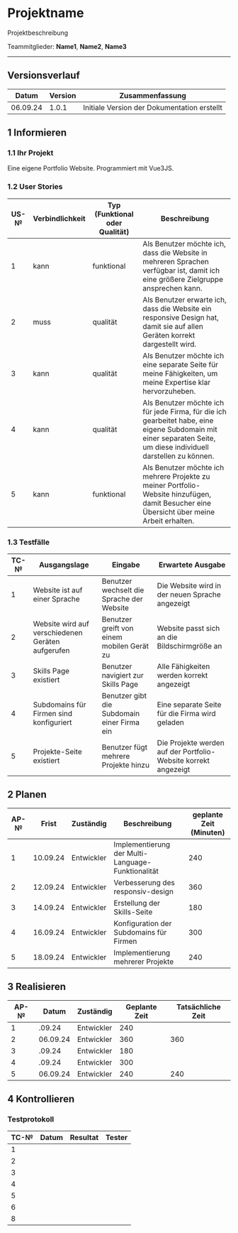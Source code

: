 # Projektname

Projektbeschreibung

Teammitglieder: **Name1**, **Name2**, **Name3**

---

## Versionsverlauf

| Datum    | Version | Zusammenfassung                             |
| -------- | ------- | ------------------------------------------- |
| 06.09.24 | 1.0.1   | Initiale Version der Dokumentation erstellt |

## 1 Informieren

### 1.1 Ihr Projekt

Eine eigene Portfolio Website. Programmiert mit Vue3JS.

### 1.2 User Stories

| US-№ | Verbindlichkeit | Typ (Funktional oder Qualität) | Beschreibung                                                                                                                                                     |
| ---- | --------------- | ------------------------------ | ---------------------------------------------------------------------------------------------------------------------------------------------------------------- |
| 1    | kann            | funktional                     | Als Benutzer möchte ich, dass die Website in mehreren Sprachen verfügbar ist, damit ich eine größere Zielgruppe ansprechen kann.                                 |
| 2    | muss            | qualität                       | Als Benutzer erwarte ich, dass die Website ein responsive Design hat, damit sie auf allen Geräten korrekt dargestellt wird.                                      |
| 3    | kann            | qualität                       | Als Benutzer möchte ich eine separate Seite für meine Fähigkeiten, um meine Expertise klar hervorzuheben.                                                        |
| 4    | kann            | qualität                       | Als Benutzer möchte ich für jede Firma, für die ich gearbeitet habe, eine eigene Subdomain mit einer separaten Seite, um diese individuell darstellen zu können. |
| 5    | kann            | funktional                     | Als Benutzer möchte ich mehrere Projekte zu meiner Portfolio-Website hinzufügen, damit Besucher eine Übersicht über meine Arbeit erhalten.                       |

### 1.3 Testfälle

| TC-№ | Ausgangslage                                      | Eingabe                                     | Erwartete Ausgabe                                               |
| ---- | ------------------------------------------------- | ------------------------------------------- | --------------------------------------------------------------- |
| 1    | Website ist auf einer Sprache                     | Benutzer wechselt die Sprache der Website   | Die Website wird in der neuen Sprache angezeigt                 |
| 2    | Website wird auf verschiedenen Geräten aufgerufen | Benutzer greift von einem mobilen Gerät zu  | Website passt sich an die Bildschirmgröße an                    |
| 3    | Skills Page existiert                             | Benutzer navigiert zur Skills Page          | Alle Fähigkeiten werden korrekt angezeigt                       |
| 4    | Subdomains für Firmen sind konfiguriert           | Benutzer gibt die Subdomain einer Firma ein | Eine separate Seite für die Firma wird geladen                  |
| 5    | Projekte-Seite existiert                          | Benutzer fügt mehrere Projekte hinzu        | Die Projekte werden auf der Portfolio-Website korrekt angezeigt |

## 2 Planen

| AP-№ | Frist    | Zuständig  | Beschreibung                                      | geplante Zeit (Minuten) |
| ---- | -------- | ---------- | ------------------------------------------------- | ----------------------- |
| 1    | 10.09.24 | Entwickler | Implementierung der Multi-Language-Funktionalität | 240                     |
| 2    | 12.09.24 | Entwickler | Verbesserung des responsiv-design                 | 360                     |
| 3    | 14.09.24 | Entwickler | Erstellung der Skills-Seite                       | 180                     |
| 4    | 16.09.24 | Entwickler | Konfiguration der Subdomains für Firmen           | 300                     |
| 5    | 18.09.24 | Entwickler | Implementierung mehrerer Projekte                 | 240                     |

## 3 Realisieren

| AP-№ | Datum    | Zuständig  | Geplante Zeit | Tatsächliche Zeit |
| ---- | -------- | ---------- | ------------- | ----------------- |
| 1    | .09.24   | Entwickler | 240           |                   |
| 2    | 06.09.24 | Entwickler | 360           | 360               |
| 3    | .09.24   | Entwickler | 180           |                   |
| 4    | .09.24   | Entwickler | 300           |                   |
| 5    | 06.09.24 | Entwickler | 240           | 240               |

## 4 Kontrollieren

### Testprotokoll

| TC-№ | Datum | Resultat | Tester |
| ---- | ----- | -------- | ------ |
| 1    |       |          |        |
| 2    |       |          |        |
| 3    |       |          |        |
| 4    |       |          |        |
| 5    |       |          |        |
| 6    |       |          |        |
| 8    |       |          |        |
